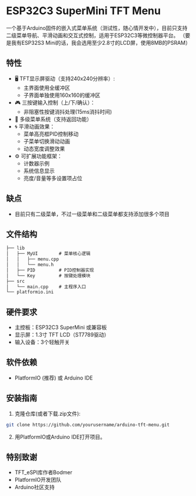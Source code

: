 # ESP32C3 SuperMini TFT Menu

一个基于Arduino固件的嵌入式菜单系统（测试性，随心情开发中），目前只支持二级菜单导航、平滑动画和交互式控制，适用于ESP32C3等微控制器平台。
（要是我有ESP32S3 Mini的话，我会选用至少2.8寸的LCD屏，使用8MB的PSRAM）


## 特性

- 🖥️ TFT显示屏驱动（支持240x240分辨率）:
  - 主界面使用全缓冲区
  - 子界面单独使用160x160的缓冲区
- 🎮 三按键输入控制（上/下/确认）：
  - 非阻塞性按键消抖处理(15ms消抖时间)
- 📜 多级菜单系统（支持返回功能）
- 🌀 平滑动画效果：
  - 菜单高亮框PID控制移动
  - 子菜单切换滑动动画
  - 动态宽度调整效果
- ⚙️ 可扩展功能框架：
  - 计数器示例
  - 系统信息显示
  - 亮度/音量等多设置项占位

## 缺点

- 目前只有二级菜单，不过一级菜单和二级菜单都支持添加很多个项目

## 文件结构
```txt
├── lib
│   ├── MyUI        # 菜单核心逻辑
│   │   ├── menu.cpp
│   │   └── menu.h
│   ├── PID         # PID控制器实现
│   └── Key         # 按键处理模块
├── src
│   └── main.cpp    # 主程序入口
└── platformio.ini
```
## 硬件要求

- 主控板：ESP32C3 SuperMini 或兼容板
- 显示屏：1.3寸 TFT LCD（ST7789驱动）
- 输入设备：3个轻触开关

## 软件依赖

- PlatformIO (推荐) 或 Arduino IDE

## 安装指南

1. 克隆仓库(或者下载.zip文件):
```bash
git clone https://github.com/yourusername/arduino-tft-menu.git
```
2. 用PlatformIO或Arduino IDE打开项目。

## 特别致谢
- TFT_eSPI库作者Bodmer
- PlatformIO开发团队
- Arduino社区支持
